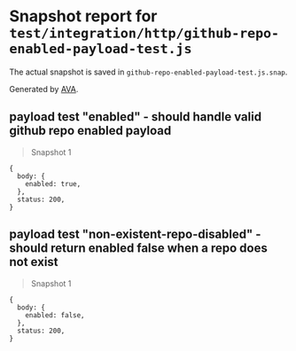 # Snapshot report for `test/integration/http/github-repo-enabled-payload-test.js`

The actual snapshot is saved in `github-repo-enabled-payload-test.js.snap`.

Generated by [AVA](https://ava.li).

## payload test "enabled" - should handle valid github repo enabled payload

> Snapshot 1

    {
      body: {
        enabled: true,
      },
      status: 200,
    }

## payload test "non-existent-repo-disabled" - should return enabled false when a repo does not exist

> Snapshot 1

    {
      body: {
        enabled: false,
      },
      status: 200,
    }
